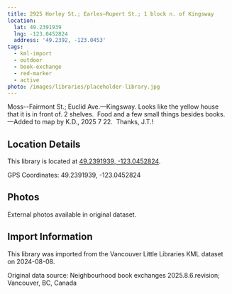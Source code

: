 ```yaml
---
title: 2925 Horley St.; Earles—Rupert St.; 1 block n. of Kingsway
location:
  lat: 49.2391939
  lng: -123.0452824
  address: '49.2392, -123.0453'
tags:
  - kml-import
  - outdoor
  - book-exchange
  - red-marker
  - active
photo: /images/libraries/placeholder-library.jpg
---
```

Moss--Fairmont St.; Euclid Ave.—Kingsway.
Looks like the yellow house that it is in front of.
2 shelves.  
Food and a few small things besides books.
—Added to map by K.D., 2025 7 22.  Thanks, J.T.!

## Location Details

This library is located at [49.2391939, -123.0452824](https://www.google.com/maps?q=49.2391939,-123.0452824).

GPS Coordinates: 49.2391939, -123.0452824

## Photos

External photos available in original dataset.

## Import Information

This library was imported from the Vancouver Little Libraries KML dataset on 2024-08-08.

Original data source: Neighbourhood book exchanges 2025.8.6.revision; Vancouver, BC, Canada
